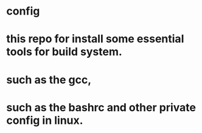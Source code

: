 # config
# this repo for install some essential tools for build system.
# such as the gcc, 
# such as the bashrc and other private config in linux.

